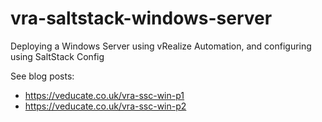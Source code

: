 # vra-saltstack-windows-server
Deploying a Windows Server using vRealize Automation, and configuring using SaltStack Config

See blog posts:
- https://veducate.co.uk/vra-ssc-win-p1
- https://veducate.co.uk/vra-ssc-win-p2
